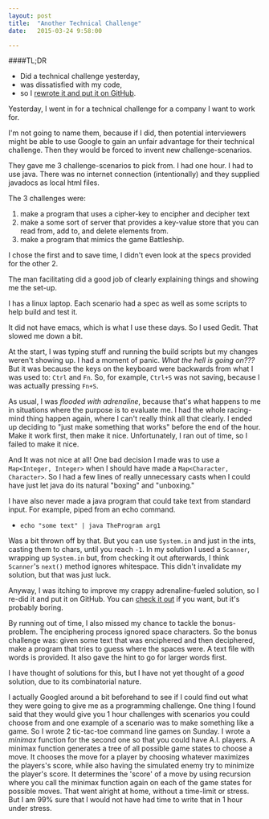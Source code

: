 ```yaml
---
layout: post
title:  "Another Technical Challenge"
date:   2015-03-24 9:58:00

---
```

####TL;DR
* Did a technical challenge yesterday, 
* was dissatisfied with my code, 
* so I [rewrote it and put it on GitHub][github].

Yesterday, I went in for a technical challenge for a company I want to work for. 

I'm not going to name them, because if I did, then potential interviewers might be able to use Google to gain an unfair advantage for their technical challenge. Then they would be forced to invent new challenge-scenarios.

They gave me 3 challenge-scenarios to pick from. I had one hour. I had to use java. There was no internet connection (intentionally) and they supplied javadocs as local html files.

The 3 challenges were:

 1. make a program that uses a cipher-key to encipher and decipher text
 2. make a some sort of server that provides a key-value store that you can read from, add to, and delete elements from.
 3. make a program that mimics the game Battleship.

I chose the first and to save time, I didn't even look at the specs provided for the other 2.

The man facilitating did a good job of clearly explaining things and showing me the set-up.

I has a linux laptop. Each scenario had a spec as well as some scripts to help build and test it.

It did not have emacs, which is what I use these days. So I used Gedit. That slowed me down a bit.

At the start, I was typing stuff and running the build scripts but my changes weren't showing up. I had a moment of panic. _What the hell is going on???_ But it was because the keys on the keyboard were backwards from what I was used to: `Ctrl` and `Fn`. So, for example, `Ctrl+S` was not saving, because I was actually pressing `Fn+S`.

As usual, I was _flooded with adrenaline_, because that's what happens to me in situations where the purpose is to evaluate me. I had the whole racing-mind thing happen again, where I can't really think all that clearly. I ended up deciding to "just make something that works" before the end of the hour. Make it work first, then make it nice. Unfortunately, I ran out of time, so I failed to make it nice.

And It was not nice at all! One bad decision I made was to use a `Map<Integer, Integer>` when I should have made a `Map<Character, Character>`. So I had a few lines of really unnecessary casts when I could have just let java do its natural "boxing" and "unboxing."

I have also never made a java program that could take text from standard input. For example, piped from an echo command. 

 * `echo "some text" | java TheProgram arg1`

Was a bit thrown off by that. But you can use `System.in` and just in the ints, casting them to chars, until you reach `-1`. In my solution I used a `Scanner`, wrapping up `System.in` but, from checking it out afterwards, I think `Scanner`'s `next()` method ignores whitespace. This didn't invalidate my solution, but that was just luck.

Anyway, I was itching to improve my crappy adrenaline-fueled solution, so I re-did it and put it on GitHub. You can [check it out][github] if you want, but it's probably boring.

By running out of time, I also missed my chance to tackle the bonus-problem. The enciphering process ignored space characters. So the bonus challenge was: given some text that was enciphered and then deciphered, make a program that tries to guess where the spaces were. A text file with words is provided. It also gave the hint to go for larger words first. 

I have thought of solutions for this, but I have not yet thought of a _good_ solution, due to its combinatorial nature.

I actually Googled around a bit beforehand to see if I could find out what they were going to give me as a programming challenge. One thing I found said that they would give you 1 hour challenges with scenarios you could choose from and one example of a scenario was to make something like a game. So I wrote 2 tic-tac-toe command line games on Sunday. I wrote a _minimax_ function for the second one so that you could have A.I. players. A minimax function generates a tree of all possible game states to choose a move. It chooses the move for a player by choosing whatever maximizes the players's score, while also having the simulated enemy try to minimize the player's score. It determines the 'score' of a move by using recursion where you call the minimax function again on each of the game states for possible moves. That went alright at home, without a time-limit or stress. But I am 99% sure that I would not have had time to write that in 1 hour under stress.

[github]:     https://github.com/willnewton10/interview-1
